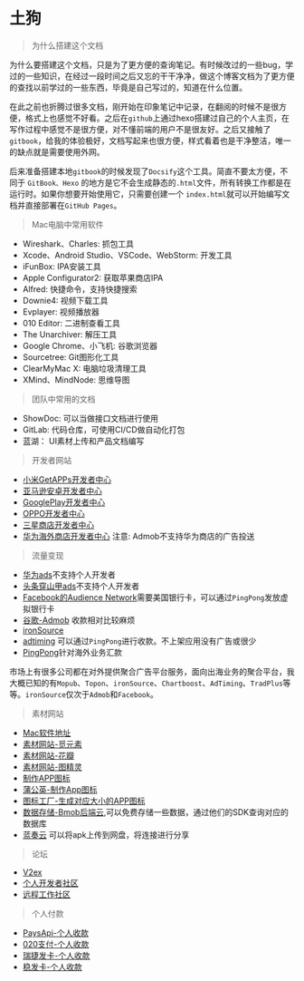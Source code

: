 # 土狗

> 为什么搭建这个文档

为什么要搭建这个文档，只是为了更方便的查询笔记。有时候改过的一些bug，学过的一些知识，在经过一段时间之后又忘的干干净净，做这个博客文档为了更方便的查找以前学过的一些东西，毕竟是自己写过的，知道在什么位置。

在此之前也折腾过很多文档，刚开始在印象笔记中记录，在翻阅的时候不是很方便，格式上也感觉不好看。之后在`github`上通过hexo搭建过自己的个人主页，在写作过程中感觉不是很方便，对不懂前端的用户不是很友好。之后又接触了`gitbook`，给我的体验极好，文档写起来也很方便，样式看着也是干净整洁，唯一的缺点就是需要使用外网。

后来准备搭建本地`gitbook`的时候发现了`Docsify`这个工具。简直不要太方便，不同于 `GitBook、Hexo` 的地方是它不会生成静态的`.html`文件，所有转换工作都是在运行时。如果你想要开始使用它，只需要创建一个 `index.html`就可以开始编写文档并直接部署在`GitHub Pages`。

> Mac电脑中常用软件

* Wireshark、Charles: 抓包工具
* Xcode、Android Studio、VSCode、WebStorm: 开发工具
* iFunBox: IPA安装工具
* Apple Configurator2: 获取苹果商店IPA
* Alfred: 快捷命令，支持快捷搜索
* Downie4: 视频下载工具 
* Evplayer: 视频播放器
* 010 Editor: 二进制查看工具
* The Unarchiver: 解压工具
* Google Chrome、小飞机: 谷歌浏览器
* Sourcetree: Git图形化工具
* ClearMyMac X: 电脑垃圾清理工具
* XMind、MindNode: 思维导图

> 团队中常用的文档

* ShowDoc: 可以当做接口文档进行使用
* GitLab: 代码仓库，可使用CI/CD做自动化打包
* 蓝湖： UI素材上传和产品文档编写

> 开发者网站

* [小米GetAPPs开发者中心](http://global.developer.mi.com/register/result)
* [亚马逊安卓开发者中心](https://developer.amazon.com/apps-and-games/console/app/list)
* [GooglePlay开发者中心](https://play.google.com/console/developers/6239515804522162761/app-list)
* [OPPO开发者中心](https://developers.oppomobile.com/)
* [三星商店开发者中心](https://seller.samsungapps.com/login/signIn.as)
* [华为海外商店开发者中心](https://developer.huawei.com/consumer/cn/service/josp/agc/index.html#/) 注意: Admob不支持华为商店的广告投送


> 流量变现

* [华为ads](https://ads.huawei.com/usermgtportal/home/index.html#/)不支持个人开发者
* [头条穿山甲ads](https://www.pangle.cn/)不支持个人开发者
* [Facebook的Audience Network](https://developers.facebook.com/docs/audience-network?locale=zh_CN)需要美国银行卡，可以通过`PingPong`发放虚拟银行卡
* [谷歌-Admob](https://admob.google.com/home/) 收款相对比较麻烦
* [ironSource](https://platform.ironsrc.com/partners/tour)
* [adtiming](https://www.adtiming.com/) 可以通过`PingPong`进行收款。不上架应用没有广告或很少
* [PingPong](https://us.pingpongx.com/)针对海外业务汇款

市场上有很多公司都在对外提供聚合广告平台服务，面向出海业务的聚合平台，我大概已知的有`Mopub`、`Topon`、`ironSource`、`Chartboost`、`AdTiming`、`TradPlus`等等。`ironSource`仅次于`Admob`和`Facebook`。

> 素材网站

* [Mac软件地址](https://www.macwk.com/)
* [素材网站-觅元素](http://www.51yuansu.com/)
* [素材网站-花瓣](https://huaban.com/home/)
* [素材网站-图精灵](http://616pic.com/tupian/katongshuiguo.html)
* [制作APP图标](https://www.bufanapp.com/tool/icon)
* [蒲公英-制作App图标](https://www.pgyer.com/tools/appIcon)
* [图标工厂-生成对应大小的APP图标](https://icon.wuruihong.com/)
* [数据存储-Bmob后端云](https://www.bmob.cn/),可以免费存储一些数据，通过他们的SDK查询对应的数据库
* [蓝奏云](https://www.lanzou.com/) 可以将apk上传到网盘，将连接进行分享

> 论坛

* [V2ex](https://v2ex.com/)
* [个人开发者社区](https://w2solo.com/)
* [远程工作社区](https://eleduck.com/)

> 个人付款
* [PaysApi-个人收款](https://www.paysapi.com/docpay)
* [020支付-个人收款](https://020zf.com/index.html) 
* [瑞捷发卡-个人收款](http://www.feelong.net/)
* [稳发卡-个人收款](http://www.whg55.com/)


